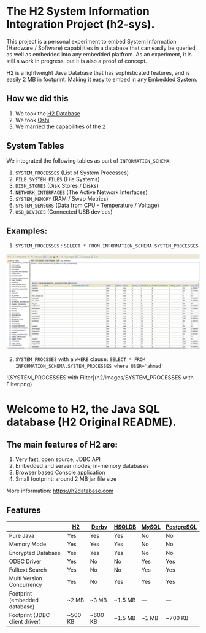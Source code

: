 # The H2 System Information Integration Project (h2-sys).

This project is a personal experiment to embed System Information (Hardware / Software) capabilities in a database that can easily be queried, as well as embedded into any embedded platfrom. As an experiment, it is still a work in progress, but it is also a proof of concept.

H2 is a lightweight Java Database that has sophisticated features, and is easily 2 MB in footprint. Making it easy to embed in any Embedded System.

## How we did this

1. We took the [H2 Database](https://h2database.com/)
2. We took [Oshi](https://github.com/oshi/oshi/)
3. We married the capabilities of the 2

## System Tables

We integrated the following tables as part of `INFORMATION_SCHEMA`:

1. `SYSTEM_PROCESSES` (List of System Processes)
2. `FILE_SYSTEM_FILES` (File Systems)
3. `DISK_STORES` (Disk Stores / Disks)
4. `NETWORK_INTERFACES` (The Active Network Interfaces)
5. `SYSTEM_MEMORY` (RAM / Swap Metrics)
6. `SYSTEM_SENSORS` (Data from CPU - Temperature / Voltage)
7. `USB_DEVICES` (Connected USB devices)

## Examples:

1. `SYSTEM_PROCESSES` : `SELECT * FROM INFORMATION_SCHEMA.SYSTEM_PROCESSES`

![SYSTEM_PROCESSES](h2/images/SYSTEM_PROCESSES.png)

2. `SYSTEM_PROCSSES` with a `WHERE` clause: `SELECT * FROM INFORMATION_SCHEMA.SYSTEM_PROCESSES where USER='ahmed'`

![SYSTEM_PROCESSES with Filter](h2/images/SYSTEM_PROCESSES with Filter.png)

# Welcome to H2, the Java SQL database (H2 Original README).

## The main features of H2 are:

1. Very fast, open source, JDBC API
2. Embedded and server modes; in-memory databases
3. Browser based Console application
4. Small footprint: around 2 MB jar file size

More information: https://h2database.com

## Features

| | [H2](https://h2database.com/) | [Derby](https://db.apache.org/derby) | [HSQLDB](http://hsqldb.org) | [MySQL](https://www.mysql.com/) | [PostgreSQL](https://www.postgresql.org) |
|--------------------------------|---------|---------|---------|-------|---------|
| Pure Java                      | Yes     | Yes     | Yes     | No    | No      |
| Memory Mode                    | Yes     | Yes     | Yes     | No    | No      |
| Encrypted Database             | Yes     | Yes     | Yes     | No    | No      |
| ODBC Driver                    | Yes     | No      | No      | Yes   | Yes     |
| Fulltext Search                | Yes     | No      | No      | Yes   | Yes     |
| Multi Version Concurrency      | Yes     | No      | Yes     | Yes   | Yes     |
| Footprint (embedded database)  | ~2 MB   | ~3 MB   | ~1.5 MB | —     | —       |
| Footprint (JDBC client driver) | ~500 KB | ~600 KB | ~1.5 MB | ~1 MB | ~700 KB |

